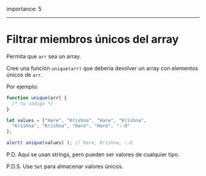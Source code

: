 importance: 5

---


# Filtrar miembros únicos del array

Permita que `arr` sea un array.

Cree una función `unique(arr)` que debería devolver un array con elementos únicos de `arr`.

Por ejemplo:

```js
function unique(arr) {
  /* tu código */
}

let values = ["Hare", "Krishna", "Hare", "Krishna",
  "Krishna", "Krishna", "Hare", "Hare", ":-O"
];

alert( unique(values) ); // Hare, Krishna, :-O
```


P.D. Aquí se usan strings, pero pueden ser valores de cualquier tipo.

P.D.S. Use `Set` para almacenar valores únicos.


